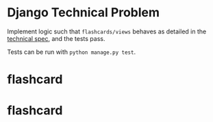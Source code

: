 # Django Technical Problem
Implement logic such that `flashcards/views` behaves as detailed in the
[technical spec](https://www.notion.so/mntr/Django-Technical-Problem-f006c8c48c2c43a4bc7f2792dcd8ef89),
and the tests pass.

Tests can be run with `python manage.py test`.

# flashcard
# flashcard
